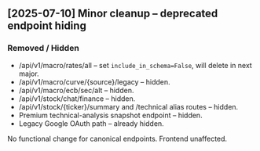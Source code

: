 
## [2025-07-10] Minor cleanup – deprecated endpoint hiding

### Removed / Hidden
* /api/v1/macro/rates/all – set `include_in_schema=False`, will delete in next major.
* /api/v1/macro/curve/{source}/legacy – hidden.
* /api/v1/macro/ecb/sec/alt – hidden.
* /api/v1/stock/chat/finance – hidden.
* /api/v1/stock/{ticker}/summary and /technical alias routes – hidden.
* Premium technical-analysis snapshot endpoint – hidden.
* Legacy Google OAuth path – already hidden.

No functional change for canonical endpoints. Frontend unaffected. 